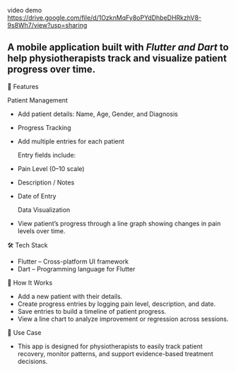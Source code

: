 video demo
https://drive.google.com/file/d/1OzknMqFy8oPYdDhbeDHRkzhV8-9s8Wh7/view?usp=sharing

## A mobile application built with *Flutter and Dart* to help physiotherapists track and visualize patient progress over time.
📌 Features

   Patient Management
- Add patient details: Name, Age, Gender, and Diagnosis
- Progress Tracking
- Add multiple entries for each patient
  
   Entry fields include:
- Pain Level (0–10 scale)
- Description / Notes
- Date of Entry

  Data Visualization
- View patient’s progress through a line graph showing changes in pain levels over time.

🛠️ Tech Stack
- Flutter – Cross-platform UI framework
- Dart – Programming language for Flutter

🚀 How It Works
-  Add a new patient with their details.
- Create progress entries by logging pain level, description, and date.
- Save entries to build a timeline of patient progress.
- View a line chart to analyze improvement or regression across sessions.

🎯 Use Case
- This app is designed for physiotherapists to easily track patient recovery, monitor patterns, and support evidence-based treatment decisions.
